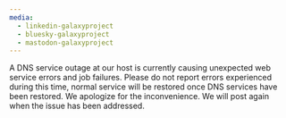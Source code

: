 ```yaml
---
media:
  - linkedin-galaxyproject
  - bluesky-galaxyproject
  - mastodon-galaxyproject
---
```

A DNS service outage at our host is currently causing unexpected web service errors and job failures. Please do not report errors experienced during this time, normal service will be restored once DNS services have been restored. We apologize for the inconvenience. We will post again when the issue has been addressed.
